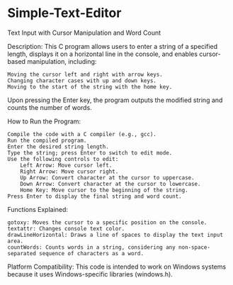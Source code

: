 # Simple-Text-Editor

Text Input with Cursor Manipulation and Word Count

Description:
This C program allows users to enter a string of a specified length, displays it on a horizontal line in the console, and enables cursor-based manipulation, including:

    Moving the cursor left and right with arrow keys.
    Changing character cases with up and down keys.
    Moving to the start of the string with the home key.

Upon pressing the Enter key, the program outputs the modified string and counts the number of words.

How to Run the Program:

    Compile the code with a C compiler (e.g., gcc).
    Run the compiled program.
    Enter the desired string length.
    Type the string; press Enter to switch to edit mode.
    Use the following controls to edit:
        Left Arrow: Move cursor left.
        Right Arrow: Move cursor right.
        Up Arrow: Convert character at the cursor to uppercase.
        Down Arrow: Convert character at the cursor to lowercase.
        Home Key: Move cursor to the beginning of the string.
    Press Enter to display the final string and word count.

Functions Explained:

    gotoxy: Moves the cursor to a specific position on the console.
    textattr: Changes console text color.
    drawLineHorizontal: Draws a line of spaces to display the text input area.
    countWords: Counts words in a string, considering any non-space-separated sequence of characters as a word.

Platform Compatibility:
This code is intended to work on Windows systems because it uses Windows-specific libraries (windows.h).
